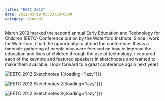 ```yaml
---
title: "EETC 2012"
date: 2012-03-19 06:33:20-0600
category: General
---
```


March 2012 marked the second annual Early Education and Technology for Children (EETC) Conference put on by the Waterford Institute. Since I work for Waterford, I had the opportunity to attend the conference. It was a fantastic gathering of people who were focused on how to improve the education and lives of children through the use of technology. I captured each of the keynote and featured speakers in sketchnotes and wanted to make them available. I look forward to a great conference again next year!

![EETC 2012 Sketchnotes 1](https://media.bennorris.org/images/sketchnotable/uploads/2021/e74d85743f.png){:loading="lazy"}}}

![EETC 2012 Sketchnotes 2](https://media.bennorris.org/images/sketchnotable/uploads/2021/08bd8f0052.png){:loading="lazy"}}}

![EETC 2012 Sketchnotes 3](https://media.bennorris.org/images/sketchnotable/uploads/2021/aa7c1bfd74.png){:loading="lazy"}}}
